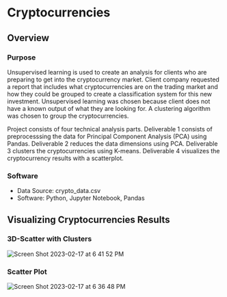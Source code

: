 # Cryptocurrencies

## Overview

### Purpose
Unsupervised learning is used to create an analysis for clients who are preparing to get into the cryptocurrency market. Client company requested a report that includes what cryptocurrencies are on the trading market and how they could be grouped to create a classification system for this new investment. Unsupervised learning was chosen because client does not have a known output of what they are looking for. A clustering algorithm was chosen to group the cryptocurrencies. 

Project consists of four technical analysis parts. Deliverable 1 consists of preprocesssing the data for Principal Component Analysis (PCA) using Pandas. Deliverable 2 reduces the data dimensions using PCA. Deliverable 3 clusters the cryptocurrencies using K-means. Deliverable 4 visualizes the cryptocurrency results with a scatterplot.

### Software
 * Data Source: crypto_data.csv
 * Software: Python, Jupyter Notebook, Pandas 


## Visualizing Cryptocurrencies Results

### 3D-Scatter with Clusters

![Screen Shot 2023-02-17 at 6 41 52 PM](https://user-images.githubusercontent.com/111299372/219817245-89377f15-fc34-401c-b993-747be9e37ef2.png)

### Scatter Plot

![Screen Shot 2023-02-17 at 6 36 48 PM](https://user-images.githubusercontent.com/111299372/219816839-7bf2e22d-0ab4-4352-afbb-1535db409e0a.png)
